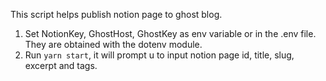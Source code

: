This script helps publish notion page to ghost blog.

1. Set NotionKey, GhostHost, GhostKey as env variable or in the .env file. 
    They are obtained with the dotenv module.
2. Run `yarn start`, it will prompt u to input notion page id, title, slug, excerpt and tags.